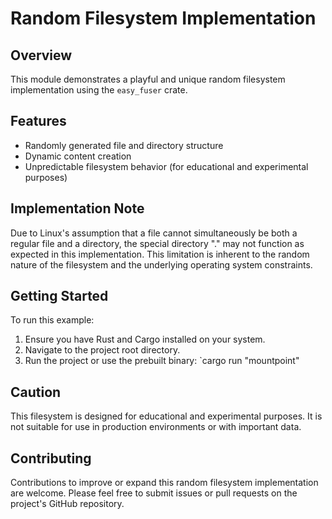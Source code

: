 # Random Filesystem Implementation

## Overview

This module demonstrates a playful and unique random filesystem implementation using the `easy_fuser` crate.

## Features

- Randomly generated file and directory structure
- Dynamic content creation
- Unpredictable filesystem behavior (for educational and experimental purposes)

## Implementation Note

Due to Linux's assumption that a file cannot simultaneously be both a regular file and a directory, the special directory "." may not function as expected in this implementation. This limitation is inherent to the random nature of the filesystem and the underlying operating system constraints.

## Getting Started

To run this example:

1. Ensure you have Rust and Cargo installed on your system.
2. Navigate to the project root directory.
3. Run the project or use the prebuilt binary: `cargo run "mountpoint"

## Caution

This filesystem is designed for educational and experimental purposes. It is not suitable for use in production environments or with important data.

## Contributing

Contributions to improve or expand this random filesystem implementation are welcome. Please feel free to submit issues or pull requests on the project's GitHub repository.